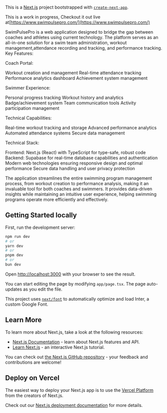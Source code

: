 This is a [Next.js](https://nextjs.org/) project bootstrapped with [`create-next-app`](https://github.com/vercel/next.js/tree/canary/packages/create-next-app).



This is a work in progress, 
Checkout it out live at[https://www.swimpulsepro.com/](https://www.swimpulsepro.com/)

SwimPulsePro is a web application designed to bridge the gap between coaches and athletes using current technology. 
The platform serves as an all-in-one solution for a swim team administration, workout management,attendance recording and tracking,  and performance tracking.
Key Features:

Coach Portal:


Workout creation and management
Real-time attendance tracking
Performance analytics dashboard
Achievement system management


Swimmer Experience:

Personal progress tracking
Workout history and analytics
Badge/achievement system
Team communication tools
Activity participation management


Technical Capabilities:


Real-time workout tracking and storage
Advanced performance analytics
Automated attendance systems
Secure data management


Technical Stack:

Frontend: Next.js (React) with TypeScript for type-safe, robust code
Backend: Supabase for real-time database capabilities and authentication
Modern web technologies ensuring responsive design and optimal performance
Secure data handling and user privacy protection

The application streamlines the entire swimming program management process, from workout creation to performance analysis, making it an invaluable tool for both coaches and swimmers. It provides data-driven insights while maintaining an intuitive user experience, helping swimming programs operate more efficiently and effectively.


## Getting Started locally

First, run the development server:

```bash
npm run dev
# or
yarn dev
# or
pnpm dev
# or
bun dev
```

Open [http://localhost:3000](http://localhost:3000) with your browser to see the result.

You can start editing the page by modifying `app/page.tsx`. The page auto-updates as you edit the file.

This project uses [`next/font`](https://nextjs.org/docs/basic-features/font-optimization) to automatically optimize and load Inter, a custom Google Font.

## Learn More

To learn more about Next.js, take a look at the following resources:

- [Next.js Documentation](https://nextjs.org/docs) - learn about Next.js features and API.
- [Learn Next.js](https://nextjs.org/learn) - an interactive Next.js tutorial.

You can check out [the Next.js GitHub repository](https://github.com/vercel/next.js/) - your feedback and contributions are welcome!

## Deploy on Vercel

The easiest way to deploy your Next.js app is to use the [Vercel Platform](https://vercel.com/new?utm_medium=default-template&filter=next.js&utm_source=create-next-app&utm_campaign=create-next-app-readme) from the creators of Next.js.

Check out our [Next.js deployment documentation](https://nextjs.org/docs/deployment) for more details.






















